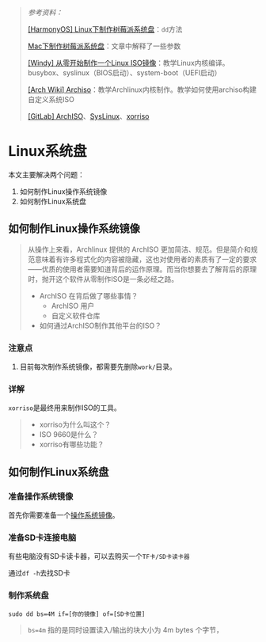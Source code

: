 > *参考资料：*
>
> [[HarmonyOS] Linux下制作树莓派系统盘](https://harmonyos.51cto.com/posts/1675)：`dd`方法
>
> [Mac下制作树莓派系统盘](https://www.jianshu.com/p/8528907a9c3d)：文章中解释了一些参数
>
> [[Windy] 从零开始制作一个Linux ISO镜像](https://www.cnblogs.com/aWxvdmVseXc0/p/15553891.html)：教学Linux内核编译。busybox、syslinux（BIOS启动）、system-boot（UEFI启动）
>
> [[Arch Wiki] Archiso](https://wiki.archlinux.org/title/Archiso_(%E7%AE%80%E4%BD%93%E4%B8%AD%E6%96%87))：教学Archlinux内核制作。教学如何使用archiso构建自定义系统ISO
>
> [[GitLab] ArchISO](https://gitlab.archlinux.org/archlinux/archiso)、[SysLinux](https://wiki.syslinux.org/wiki/index.php?title=Development)、[xorriso](https://www.gnu.org/software/xorriso/)



# Linux系统盘

本文主要解决两个问题：

1. 如何制作Linux操作系统镜像
2. 如何制作Linux系统盘



## 如何制作Linux操作系统镜像

> 从操作上来看，Archlinux 提供的 ArchISO 更加简洁、规范。但是简介和规范意味着有许多程式化的内容被隐藏，这也对使用者的素质有了一定的要求——优质的使用者需要知道背后的运作原理。而当你想要去了解背后的原理时，抛开这个软件从零制作ISO是一条必经之路。
>
> - ArchISO 在背后做了哪些事情？
>   - ArchISO 用户
>   - 自定义软件仓库
> - 如何通过ArchISO制作其他平台的ISO？

### 注意点

1. 目前每次制作系统镜像，都需要先删除`work/`目录。



### 详解

`xorriso`是最终用来制作ISO的工具。

> - xorriso为什么叫这个？
> - ISO 9660是什么？
> - xorriso有哪些功能？



## 如何制作Linux系统盘

### 准备操作系统镜像

首先你需要准备一个[操作系统镜像](https://www.raspberrypi.org/downloads/)。

### 准备SD卡连接电脑

有些电脑没有SD卡读卡器，可以去购买一个`TF卡/SD卡读卡器`

通过`df -h`去找SD卡

### 制作系统盘

```markup
sudo dd bs=4M if=[你的镜像] of=[SD卡位置]
```

> `bs=4m` 指的是同时设置读入/输出的块大小为 4m bytes 个字节，


